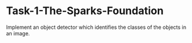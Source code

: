 # Task-1-The-Sparks-Foundation
Implement an object detector which identifies the classes of the objects in an image.
